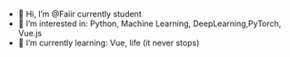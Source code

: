- 👋 Hi, I’m @Faiir currently student
- 👀 I’m interested in: Python, Machine Learning, DeepLearning,PyTorch, Vue.js
- 🌱 I’m currently learning: Vue, life (it never stops)

<!---
Faiir/Faiir is a ✨ special ✨ repository because its `README.md` (this file) appears on your GitHub profile.
You can click the Preview link to take a look at your changes.
--->
